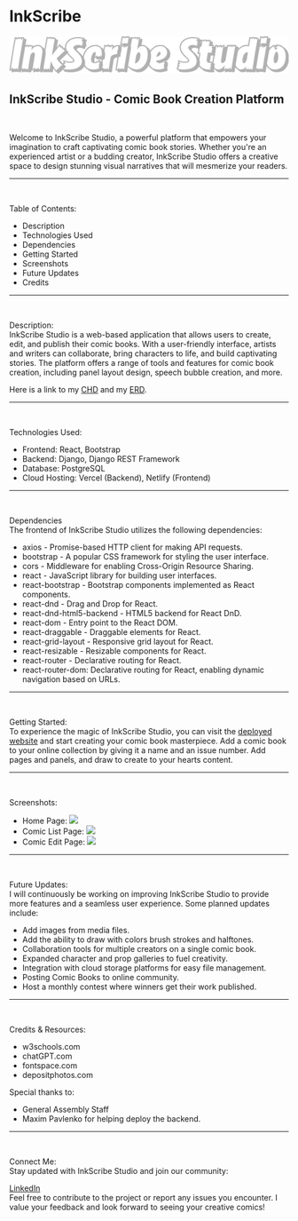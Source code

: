 # InkScribe

![](https://github.com/Bryan-Velez/InkScribe/blob/main/Frontend-Inkscribe-Studio/src/assets/Readme%20Logo.png?raw=true)

## InkScribe Studio - Comic Book Creation Platform

<br>

Welcome to InkScribe Studio, a powerful platform that empowers your imagination to craft captivating comic book stories. Whether you're an experienced artist or a budding creator, InkScribe Studio offers a creative space to design stunning visual narratives that will mesmerize your readers.

---
<br>

Table of Contents:
- Description
- Technologies Used
- Dependencies
- Getting Started
- Screenshots
- Future Updates
- Credits

---
<br>

Description:
<br>
InkScribe Studio is a web-based application that allows users to create, edit, and publish their comic books. With a user-friendly interface, artists and writers can collaborate, bring characters to life, and build captivating stories. The platform offers a range of tools and features for comic book creation, including panel layout design, speech bubble creation, and more.

Here is a link to my [CHD](https://lucid.app/lucidchart/209f644c-4a98-4990-b2db-1796c0ea895f/edit?viewport_loc=-68%2C189%2C2892%2C1621%2C0_0&invitationId=inv_9dbd6042-1206-4867-9cdc-e705990dc921) and my [ERD](https://lucid.app/lucidchart/56cef823-b236-4e23-8fd1-96199099885c/edit?viewport_loc=-652%2C-664%2C2361%2C1612%2C0_0&invitationId=inv_661506ef-32e5-42a7-bd71-6deb77b4fb98).

---
<br>

Technologies Used:
- Frontend: React, Bootstrap
- Backend: Django, Django REST Framework
- Database: PostgreSQL
- Cloud Hosting: Vercel (Backend), Netlify (Frontend)

---
<br>

Dependencies
<br>
The frontend of InkScribe Studio utilizes the following dependencies:

- axios - Promise-based HTTP client for making API requests.
- bootstrap - A popular CSS framework for styling the user interface.
- cors - Middleware for enabling Cross-Origin Resource Sharing.
- react - JavaScript library for building user interfaces.
- react-bootstrap - Bootstrap components implemented as React components.
- react-dnd - Drag and Drop for React.
- react-dnd-html5-backend - HTML5 backend for React DnD.
- react-dom - Entry point to the React DOM.
- react-draggable - Draggable elements for React.
- react-grid-layout - Responsive grid layout for React.
- react-resizable - Resizable components for React.
- react-router - Declarative routing for React.
- react-router-dom: Declarative routing for React, enabling dynamic navigation based on URLs.

---
<br>

Getting Started:
<br>
To experience the magic of InkScribe Studio, you can visit the [deployed website](https://inkscribestudio.netlify.app/) and start creating your comic book masterpiece. Add a comic book to your online collection by giving it a name and an issue number. Add pages and panels, and draw to create to your hearts content.

---
<br>

Screenshots:
<br>
- Home Page: ![](https://github.com/Bryan-Velez/InkScribe/blob/main/Frontend-Inkscribe-Studio/src/assets/Home%20page%20Screen%20Shot.png?raw=true)
- Comic List Page: ![](https://github.com/Bryan-Velez/InkScribe/blob/main/Frontend-Inkscribe-Studio/src/assets/Comic%20list%20Screen%20Shot.png?raw=true)
- Comic Edit Page: ![](https://github.com/Bryan-Velez/InkScribe/blob/main/Frontend-Inkscribe-Studio/src/assets/Comic%20Edit%20Screen%20shot.png?raw=true)

---
<br>

Future Updates:
<br>
I will continuously be working on improving InkScribe Studio to provide more features and a seamless user experience. Some planned updates include:

- Add images from media files.
- Add the ability to draw with colors brush strokes and halftones.
- Collaboration tools for multiple creators on a single comic book.
- Expanded character and prop galleries to fuel creativity.
- Integration with cloud storage platforms for easy file management.
- Posting Comic Books to online community.
- Host a monthly contest where winners get their work published.

---
<br>

Credits & Resources:
- w3schools.com
- chatGPT.com
- fontspace.com
- depositphotos.com

 Special thanks to:
 - General Assembly Staff
 - Maxim Pavlenko for helping deploy the backend.

---
<br>

Connect Me:
<br>
Stay updated with InkScribe Studio and join our community:

[LinkedIn](https://www.linkedin.com/in/bryanvelez-se/)
<br>
Feel free to contribute to the project or report any issues you encounter. I value your feedback and look forward to seeing your creative comics!